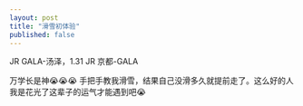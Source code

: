 ```yaml
---
layout: post
title: "滑雪初体验"
published: false
---
```


JR GALA-汤泽，1.31 JR 京都-GALA

万学长是神😭😭😭 手把手教我滑雪，结果自己没滑多久就提前走了。这么好的人我是花光了这辈子的运气才能遇到吧😭